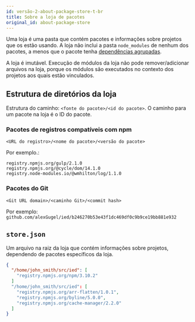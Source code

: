 ```yaml
---
id: versão-2-about-package-store-t-br
title: Sobre a loja de pacotes
original_id: about-package-store
---
```


Uma loja é uma pasta que contém pacotes e informações sobre projetos que os estão usando.
A loja não inclui a pasta `node_modules` de nenhum dos pacotes, a menos que o pacote tenha
[dependências agrupadas](https://docs.npmjs.com/files/package.json#bundleddependencies).

A loja é imutável. Execução de módulos da loja não pode remover/adicionar arquivos na loja,
porque os módulos são executados no contexto dos projetos aos quais estão vinculados.

## Estrutura de diretórios da loja

Estrutura do caminho: `<fonte do pacote>/<id do pacote>`. O caminho para um pacote na loja é o ID do pacote.

### Pacotes de registros compatíveis com npm

`<URL do registro>/<nome do pacote>/<versão do pacote>`

Por exemplo.:

```
registry.npmjs.org/gulp/2.1.0
registry.npmjs.org/@cycle/dom/14.1.0
registry.node-modules.io/@wmhilton/log/1.1.0
```

### Pacotes do Git

`<Git URL domain>/<caminho Git>/<commit hash>`

Por exemplo: `github.com/alexGugel/ied/b246270b53e43f1dc469df0c9b9ce19bb881e932`

## `store.json`

Um arquivo na raiz da loja que contém informações sobre projetos, dependendo de pacotes específicos da loja.

```json
{
  "/home/john_smith/src/ied": [
    "registry.npmjs.org/npm/3.10.2"
  ]
  "/home/john_smith/src/ied": [
    "registry.npmjs.org/arr-flatten/1.0.1",
    "registry.npmjs.org/byline/5.0.0",
    "registry.npmjs.org/cache-manager/2.2.0"
  ]
}
```